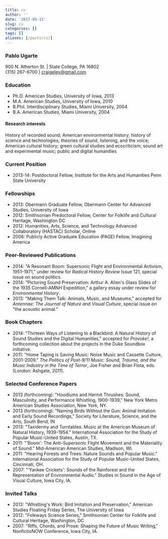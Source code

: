```yaml
---
title: cv
author: ''
date: '2017-09-15'
slug: cv
categories: []
tags: []
aliases: [/posts/cv/]
---
```


### Pablo Ugarte
900 N. Atherton St. | State College, PA 16802  
(315) 267-6700 | craigeley@gmail.com  

### Education
- Ph.D.   American Studies, University of Iowa, 2013
- M.A.    American Studies, University of Iowa, 2010
- B.Phil.  Interdisciplinary Studies, Miami University, 2004
- B.A.     American Studies, Miami University, 2004

#### Research interests
History of recorded sound; American environmental history; history of science and technologies; theories of sound, listening, and the voice; American cultural history; green cultural studies and ecocriticism; sound art and experimental music; public and digital humanities

### Current Position
- 2013-14: Postdoctoral Fellow, Institute for the Arts and Humanities Penn State University

### Fellowships
- 2013: Obermann Graduate Fellow, Obermann Center for Advanced Studies, University of Iowa
- 2012: Smithsonian Predoctoral Fellow, Center for Folklife and Cultural Heritage, Washington DC
- 2012: Humanities, Arts, Science, and Technology Advanced Collaboratory (HASTAC) Scholar, Online
- 2006: Publicly Active Graduate Education (PAGE) Fellow, Imagining America

### Peer-Reviewed Publications
- 2014: "A Resonant Boom: Supersonic Flight and Environmental Activism, 1951–1971," under review for *Radical History Review* Issue 121, special issue on sound politics.
- 2014: "Picturing Sound Preservation: Arthur A. Allen's Glass Slides of the 1935 Cornell-AMNH Expedition," a gallery essay under review for *Environmental History*.
- 2013: "Making Them Talk: Animals, Music, and Museums," accepted for *Antennae: The Journal of Nature and Visual Culture*, special issue on "the acoustic animal."

### Book Chapters
- 2014: "Thirteen Ways of Listening to a Blackbird: A Natural History of Sound Studies and the Digital Humanities," accepted for *Provoke!*, a forthcoming collection about the projects in the Duke Soundbox initiative.
- 2011: "Home Taping is Saving Music: Noise Music and Cassette Culture, 2001-2009." *The Politics of Post-9/11 Music: Sound, Trauma, and the Music Industry in the Time of Terror*, Joe Fisher and Brian Flota, eds. (London: Ashgate, 2011).

### Selected Conference Papers
- 2013 (forthcoming): "Hoodlums and Hermit Thrushes: Sound, Masculinity, and Performance Whistling, 1900-1939," New York Metro American Studies Association, New York, NY.
- 2013 (forthcoming): "Naming Birds Without the Gun: Animal Imitation and Early Sound Recordings," Society for Literature, Science, and the Arts, South Bend, IN
- 2013: "Taxidermy and Turntables: Music at the American Museum of Natural History, 1939-1954." International Association for the Study of Popular Music-United States, Austin, TX. 
- 2011: "'Boom': The Anti-Supersonic Flight Movement and the Materiality of Sound." Mid-American American Studies, Madison, WI.
- 2011: "Hearing Forests and Trees: Nature Sounds and Popular Music." International Association for the Study of Popular Music-United States, Cincinnati, OH.
- 2007: "'Yankee Crickets': Sounds of the Rainforest and the Representation of Environmental Audio." Studies in Sound in the Age of Visual Culture, Iowa City, IA.

### Invited Talks
- 2013: "Whistling's Work: Bird Imitation and Preservation," American Studies Floating Friday Series, The University of Iowa
- 2012: "Folkways Science Series," Smithsonian Center for Folklife and Cultural Heritage, Washington, DC
- 2007: "Riffs, Chords, and Prose: Shaping the Future of Music Writing," NonfictioNOW Conference, Iowa City, IA.

